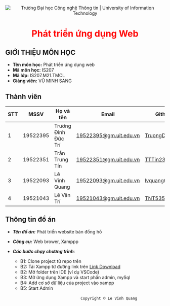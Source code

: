 <p align ='center'>
<img src="https://i.imgur.com/WmMnSRt.png" alt="Trường Đại học Công nghệ Thông tin | University of Information Technology">
</p>

<h1 align ='center' style = 'color:red;'> <b> Phát triển ứng dụng Web </b></h1>

## GIỚI THIỆU MÔN HỌC

* **Tên môn học:** Phát triển ứng dụng web
* **Mã môn học:** IS207
* **Mã lớp:** IS207.M21.TMCL
* **Giảng viên:** VŨ MINH SANG

## Thành viên

| STT | MSSV     | Họ và tên           | Email                  | Github                                              |
|-----|----------|---------------------|------------------------|-----------------------------------------------------|
| 1   | 19522395 | Trương Đình Đức Trí | 19522395@gm.uit.edu.vn | [TruongDinhDTri](https://github.com/TruongDinhDTri) |
| 2   | 19522351 | Trần Trung Tín      | 19522351@gm.uit.edu.vn | [TTTin239](https://github.com/TTTin239)             |
| 3   | 19522093 | Lê Vinh Quang       | 19522093@gm.uit.edu.vn | [lvquang0403](https://github.com/lvquang0403)       |
| 4   | 19521043 | Lê Văn Trí          | 19521043@gm.uit.edu.vn | [TNT535](https://github.com/TNT535)                 |

## Thông tin đồ án

* ***Tên đồ án:*** Phát triển website bán đồng hồ
* ***Công cụ:*** Web brower, Xamppp
* ***Các bước chạy chương trình***:
    
    - B1: Clone project từ repo trên 
    - B2: Tải Xampp từ đường link trên [Link Download](https://www.apachefriends.org/download.html)
    - B2: Mở folder trên IDE (ví dụ VSCode)
    - B3: Mở ứng dụng Xampp và start phần admin, mySql
    - B4: Add cơ sở dữ liệu của project vào xampp
    - B5: Start Admin

&emsp;&emsp;&emsp;&emsp;&emsp;&emsp;&emsp;&emsp;&emsp;&emsp;&emsp;&emsp;&emsp;&emsp;&emsp;&emsp;&emsp;`Copyright © Le Vinh Quang`
